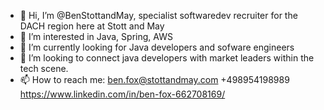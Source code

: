 - 👋 Hi, I’m @BenStottandMay, specialist softwaredev recruiter for the DACH region here at Stott and May
- 👀 I’m interested in Java, Spring, AWS
- 🌱 I’m currently looking for Java developers and sofware engineers
- 💞️ I’m looking to connect java developers with market leaders within the tech scene.
- 📫 How to reach me: ben.fox@stottandmay.com +498954198989  https://www.linkedin.com/in/ben-fox-662708169/


<!---
BenStottandMay/BenStottandMay is a ✨ special ✨ repository because its `README.md` (this file) appears on your GitHub profile.
You can click the Preview link to take a look at your changes.
--->
